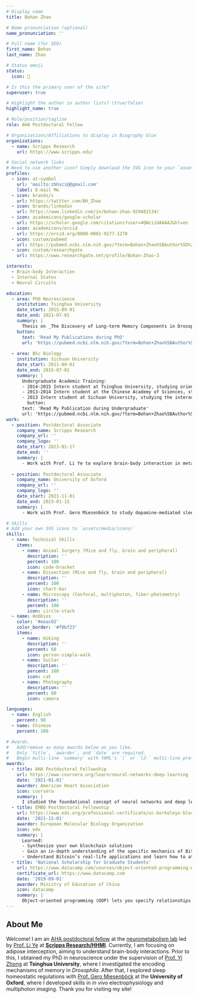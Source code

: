 ```yaml
---
# Display name
title: Bohan Zhao

# Name pronunciation (optional)
name_pronunciation: ''

# Full name (for SEO)
first_name: Bohan
last_name: Zhao

# Status emoji
status:
  icon: 🔬

# Is this the primary user of the site?
superuser: true

# Highlight the author in author lists? (true/false)
highlight_name: true

# Role/position/tagline
role: AHA Postdoctoral Fellow

# Organizations/Affiliations to display in Biography blox
organizations:
  - name: Scripps Research
    url: https://www.scripps.edu/

# Social network links
# Need to use another icon? Simply download the SVG icon to your `assets/media/icons/` folder.
profiles:
  - icon: at-symbol
    url: 'mailto:zbhsci@@gmail.com'
    label: E-mail Me
  - icon: brands/x
    url: https://twitter.com/BH_Zhao
  - icon: brands/linkedin
    url: https://www.linkedin.com/in/bohan-zhao-929483134/
  - icon: academicons/google-scholar
    url: https://scholar.google.com/citations?user=4QWziiUAAAAJ&hl=en
  - icon: academicons/orcid
    url: https://orcid.org/0000-0002-9177-1278
  - icon: custom/pubmed
    url: https://pubmed.ncbi.nlm.nih.gov/?term=Bohan+Zhao%5BAuthor%5D%29+AND+%28%28Sichuan%5BAffiliation%5D%29+OR+%28Tsinghua%5BAffiliation%5D%29+OR+%28Scripps%5BAffiliation%5D%29%29
  - icon: custom/researchgate
    url: https://www.researchgate.net/profile/Bohan-Zhao-3

interests:
  - Brain-body Interaction
  - Internal States
  - Neural Circuits

education:
  - area: PhD Neuroscience
    institution: Tsinghua University
    date_start: 2015-09-01
    date_end: 2021-07-01
    summary: |
      Thesis on _The Discovery of Long-term Memory Components in Drosophila_. Supervised by Prof Yi Zhong.
    button:
      text: 'Read My Publications during PhD'
      url: 'https://pubmed.ncbi.nlm.nih.gov/?term=Bohan+Zhao%5BAuthor%5D+AND+Tsinghua%5BAffiliation%5D'
    
  - area: BSc Biology
    institution: Sichuan University
    date_start: 2011-09-01
    date_end: 2015-07-01
    summary: |
      Undergraduate Academic Training:
      - 2014-2015 Intern student at Tsinghua University, studying orientation tuning in mice with 2-photon imaging, supervised by Prof Ji-Song Guan.
      - 2013-2014 Intern student at the Chinese Academy of Sciences, studying the evolution of tree frogs with genetics and bioinformatics, supervised by Prof Jia-Tang Li.
      - 2013 Intern student at Sichuan University, studying the interaction between drug-resistant bacteria and _Bdellovibrio_.
        button:
      text: 'Read My Publication during Undergraduate'
      url: 'https://pubmed.ncbi.nlm.nih.gov/?term=Bohan+Zhao%5BAuthor%5D+AND+Sichuan%5BAffiliation%5D'
work:
  - position: Postdoctoral Associate
    company_name: Scripps Research
    company_url: ''
    company_logo: ''
    date_start: 2023-01-17
    date_end: ''
    summary: |
      - Work with Prof. Li Ye to explore brain-body interaction in metabolic homeostasis.
        
  - position: Postdoctoral Associate
    company_name: University of Oxford
    company_url: ''
    company_logo: ''
    date_start: 2021-11-01
    date_end: 2023-01-15
    summary: |
      - Work with Prof. Gero Miesenböck to study dopamine-mediated sleep homeostasis.

# Skills
# Add your own SVG icons to `assets/media/icons/`
skills:
  - name: Technical Skills
    items:
      - name: Animal Surgery (Mice and fly, brain and peripheral)
        description: ''
        percent: 100
        icon: code-bracket
      - name: Dissection (Mice and fly, brain and peripheral)
        description: ''
        percent: 100
        icon: chart-bar
      - name: Microscopy (Confocal, multiphoton, fiber-photometry)
        description: ''
        percent: 100
        icon: circle-stack
  - name: Hobbies
    color: '#eeac02'
    color_border: '#f0bf23'
    items:
      - name: Hiking
        description: ''
        percent: 60
        icon: person-simple-walk
      - name: Guitar
        description: ''
        percent: 100
        icon: cat
      - name: Photography
        description: ''
        percent: 80
        icon: camera

languages:
  - name: English
    percent: 90
  - name: Chinese
    percent: 100

# Awards.
#   Add/remove as many awards below as you like.
#   Only `title`, `awarder`, and `date` are required.
#   Begin multi-line `summary` with YAML's `|` or `|2-` multi-line prefix and indent 2 spaces below.
awards:
  - title: AHA Postdoctoral Fellowship
    url: https://www.coursera.org/learn/neural-networks-deep-learning
    date: '2021-01-01'
    awarder: American Heart Association
    icon: coursera
    summary: |
      I studied the foundational concept of neural networks and deep learning. By the end, I was familiar with the significant technological trends driving the rise of deep learning; build, train, and apply fully connected deep neural networks; implement efficient (vectorized) neural networks; identify key parameters in a neural network’s architecture; and apply deep learning to your own applications.
  - title: EMBO Postdoctoral Fellowship
    url: https://www.edx.org/professional-certificate/uc-berkeleyx-blockchain-fundamentals
    date: '2021-11-01'
    awarder: European Molecular Biology Organization
    icon: edx
    summary: |
      Learned:
      - Synthesize your own blockchain solutions
      - Gain an in-depth understanding of the specific mechanics of Bitcoin
      - Understand Bitcoin’s real-life applications and learn how to attack and destroy Bitcoin, Ethereum, smart contracts and Dapps, and alternatives to Bitcoin’s Proof-of-Work consensus algorithm
  - title: 'National Scholarship for Graduate Students'
    url: https://www.datacamp.com/courses/object-oriented-programming-with-s3-and-r6-in-r
    certificate_url: https://www.datacamp.com
    date: '2019-09-01'
    awarder: Ministry of Education of China
    icon: datacamp
    summary: |
      Object-oriented programming (OOP) lets you specify relationships between functions and the objects that they can act on, helping you manage complexity in your code. This is an intermediate level course, providing an introduction to OOP, using the S3 and R6 systems. S3 is a great day-to-day R programming tool that simplifies some of the functions that you write. R6 is especially useful for industry-specific analyses, working with web APIs, and building GUIs.
---
```


## About Me

Welcome! I am an [AHA postdoctoral fellow](https://professional.heart.org/en/research-programs/researchers-at-heart/new-2024-aha-research-awardees/postdoctoral-fellowship)  at the [neurometabolism lab](http://www.ye-lab.org) led by [Prof. Li Ye](https://www.scripps.edu/faculty/ye/) at [**Scripps Research/HHMI**](https://www.hhmi.org/scientists/li-ye). Currently, I am focusing on adipose interception, aiming to understand brain-body interactions. Prior to this, I obtained my PhD in neuroscience under the supervision of [Prof. Yi Zhong](https://life.tsinghua.edu.cn/lifeen/info/1035/1105.htm) at **Tsinghua University**, where I investigated the encoding mechanisms of memory in _Drosophila_. After that, I explored sleep homeostatic regulations with [Prof. Gero Miesenböck](https://en.wikipedia.org/wiki/Gero_Miesenb%C3%B6ck) at the **University of Oxford**, where I developed skills in _in vivo_ electrophysiology and multiphoton imaging. Thank you for visiting my site!
